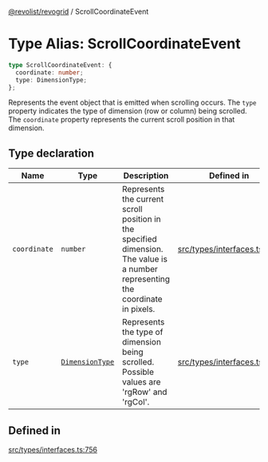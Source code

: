 [@revolist/revogrid](README.md) / ScrollCoordinateEvent

# Type Alias: ScrollCoordinateEvent

```ts
type ScrollCoordinateEvent: {
  coordinate: number;
  type: DimensionType;
};
```

Represents the event object that is emitted when scrolling occurs.
The `type` property indicates the type of dimension (row or column) being scrolled.
The `coordinate` property represents the current scroll position in that dimension.

## Type declaration

| Name | Type | Description | Defined in |
| ------ | ------ | ------ | ------ |
| `coordinate` | `number` | Represents the current scroll position in the specified dimension. The value is a number representing the coordinate in pixels. | [src/types/interfaces.ts:767](https://github.com/revolist/revogrid/blob/832a695f4c49c94511535fe3aac75fac9a36ad76/src/types/interfaces.ts#L767) |
| `type` | [`DimensionType`](TypeAlias.DimensionType.md) | Represents the type of dimension being scrolled. Possible values are 'rgRow' and 'rgCol'. | [src/types/interfaces.ts:761](https://github.com/revolist/revogrid/blob/832a695f4c49c94511535fe3aac75fac9a36ad76/src/types/interfaces.ts#L761) |

## Defined in

[src/types/interfaces.ts:756](https://github.com/revolist/revogrid/blob/832a695f4c49c94511535fe3aac75fac9a36ad76/src/types/interfaces.ts#L756)
